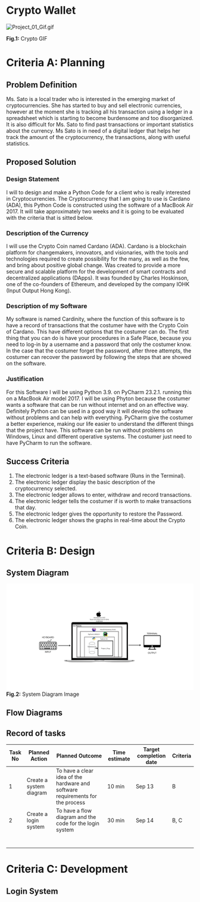 # Crypto Wallet
![Project_01_Gif.gif](Project_01_Gif.gif)

**Fig.1:** Crypto GIF
# Criteria A: Planning
## Problem Definition

Ms. Sato is a local trader who is interested in the emerging market of cryptocurrencies. She has started to buy and sell electronic currencies, however at the moment she is tracking all his transaction using a ledger in a spreadsheet which is starting to become burdensome and too disorganized. It is also difficult for Ms. Sato to find past transactions or important statistics about the currency. Ms Sato is in need of a digital ledger that helps her track the amount of the cryptocurrency, the transactions, along with useful statistics.

## Proposed Solution

### Design Statement

I will to design and make a Python Code for a client who is really interested in Cryptocurrencies. The Cryptocurrency that I am going to use is Cardano (ADA), this Python Code is constructed using the software of a MacBook Air 2017. It will take approximately two weeks and it is going to be evaluated with the criteria that is sitted below.

### Description of the Currency

I will use the Crypto Coin named Cardano (ADA). Cardano is a blockchain platform for changemakers, innovators, and visionaries, with the tools and technologies required to create possibility for the many, as well as the few, and bring about positive global change. Was created to provide a more secure and scalable platform for the development of smart contracts and decentralized applications (DApps). It was founded by Charles Hoskinson, one of the co-founders of Ethereum, and developed by the company IOHK (Input Output Hong Kong).

### Description of my Software
My software is named Cardinity, where the function of this software is to have a record of transactions that the costumer have with the Crypto Coin of Cardano. This have different options that the costumer can do.
The first thing that you can do is have your procedures in a Safe Place, because you need to log-in by a username and a password that only the costumer know. In the case that the costumer forget the password, after three attempts, the costumer can recover the password
by following the steps that are showed on the software.

### Justification
For this Software I will be using Python 3.9. on PyCharm 23.2.1. running this on a MacBook Air model 2017. I will be using Phyton because the costumer wants a software that can be run without internet and on an effective way. Definitely Python can be used in a good way
it will develop the software without problems and can help with everything. PyCharm give the costumer a better experience, making our life easier to understand the different things that the project have. This software can be run without problems on Windows, Linux and different operative systems.
The costumer just need to have PyCharm to run the software.

## Success Criteria
1. The electronic ledger is a text-based software (Runs in the Terminal).
2. The electronic ledger display the basic description of the cryptocurrency selected.
3. The electronic ledger allows to enter, withdraw and record transactions.
4. The electronic ledger tells the costumer if is worth to make transactions that day.
5. The electronic ledger gives the opportunity to restore the Password.
6. The electronic ledger shows the graphs in real-time about the Crypto Coin.

# Criteria B: Design

## System Diagram
![Project_01_System_Diagram.png](Project_01_System_Diagram.png)
**Fig.2:** System Diagram Image

## Flow Diagrams

## Record of tasks
| Task No | Planned Action          | Planned Outcome                                                                | Time estimate | Target completion date | Criteria |
|---------|-------------------------|--------------------------------------------------------------------------------|---------------|------------------------|----------|
| 1       | Create a system diagram | To have a clear idea of the hardware and software requirements for the process | 10 min        | Sep 13                 | B        |
| 2       | Create a login system   | To have a flow diagram and the code for the login system                       | 30 min        | Sep 14                 | B, C     |
|         |                         |                                                                                |               |                        |          |
|         |                         |                                                                                |               |                        |          |
|         |                         |                                                                                |               |                        |          |
|         |                         |                                                                                |               |                        |          |
|         |                         |                                                                                |               |                        |          |
|         |                         |                                                                                |               |                        |          |
|         |                         |                                                                                |               |                        |          |

# Criteria C: Development

## Login System
